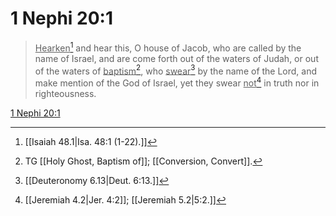 # 1 Nephi 20:1

> <u>Hearken</u>[^a] and hear this, O house of Jacob, who are called by the name of Israel, and are come forth out of the waters of Judah, or out of the waters of <u>baptism</u>[^b], who <u>swear</u>[^c] by the name of the Lord, and make mention of the God of Israel, yet they swear <u>not</u>[^d] in truth nor in righteousness.

[1 Nephi 20:1](https://www.churchofjesuschrist.org/study/scriptures/bofm/1-ne/20?lang=eng&id=p1#p1)


[^a]: [[Isaiah 48.1|Isa. 48:1 (1-22).]]
[^b]: TG [[Holy Ghost, Baptism of]]; [[Conversion, Convert]].
[^c]: [[Deuteronomy 6.13|Deut. 6:13.]]
[^d]: [[Jeremiah 4.2|Jer. 4:2]]; [[Jeremiah 5.2|5:2.]]
